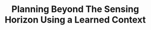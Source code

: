 ---
title: "Planning Beyond The Sensing Horizon Using a Learned Context"
authors: "Michael Everett, Justin Miller, Jonathan P. How"
venue: "IEEE/RSJ International Conference on Intelligent Robots and Systems (IROS)"
year: "2019"
status: "published"
arxiv: "https://arxiv.org/pdf/1908.09171.pdf"
official_link: ""
doi: ""
volume: "N/A"
number: "N/A"
pages: ""
publisher: ""
month: "11"
address: "Macau, China"
type: "conference"
school: "N/A"
awards: "Winner: Best Paper Award on Cognitive Robotics"
notes: ""
image: "dc2g_architecture.png"
collection: publications
permalink: /publication/2019-11-Everett19_IROS.html
---
